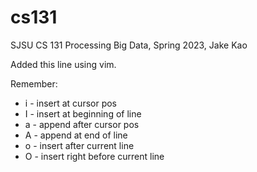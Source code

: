 # cs131

SJSU CS 131 Processing Big Data, Spring 2023, Jake Kao

Added this line using vim. 

Remember: 

* i - insert at cursor pos 
* I - insert at beginning of line
* a - append after cursor pos
* A - append at end of line
* o - insert after current line
* O - insert right before current line

